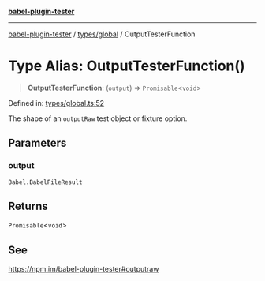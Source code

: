 [**babel-plugin-tester**](../../../README.md)

***

[babel-plugin-tester](../../../README.md) / [types/global](../README.md) / OutputTesterFunction

# Type Alias: OutputTesterFunction()

> **OutputTesterFunction**: (`output`) => `Promisable`\<`void`\>

Defined in: [types/global.ts:52](https://github.com/babel-utils/babel-plugin-tester/blob/fc3d21b0d5e00d8cddad4db323f3724c672066fd/types/global.ts#L52)

The shape of an `outputRaw` test object or fixture option.

## Parameters

### output

`Babel.BabelFileResult`

## Returns

`Promisable`\<`void`\>

## See

https://npm.im/babel-plugin-tester#outputraw
